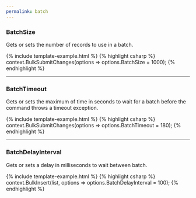 ```yaml
---
permalink: batch
---
```


### BatchSize
Gets or sets the number of records to use in a batch.

{% include template-example.html %} 
{% highlight csharp %}
context.BulkSubmitChanges(options => options.BatchSize = 1000);
{% endhighlight %}

---

### BatchTimeout
Gets or sets the maximum of time in seconds to wait for a batch before the command throws a timeout exception.

{% include template-example.html %} 
{% highlight csharp %}
context.BulkSubmitChanges(options => options.BatchTimeout = 180);
{% endhighlight %}

---

### BatchDelayInterval
Gets or sets a delay in milliseconds to wait between batch.

{% include template-example.html %} 
{% highlight csharp %}
context.BulkInsert(list, options => options.BatchDelayInterval = 100);
{% endhighlight %}
